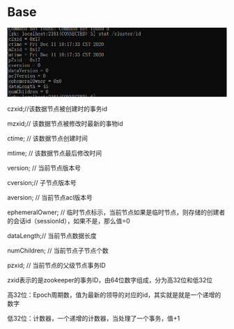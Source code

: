 # Base


![](./img/1.png)

czxid;//该数据节点被创建时的事务id

mzxid;// 该数据节点被修改时最新的事物id

ctime; // 该数据节点创建时间

mtime; // 该数据节点最后修改时间

version; // 当前节点版本号

cversion;// 子节点版本号

aversion; // 当前节点acl版本号

ephemeralOwner; // 临时节点标示，当前节点如果是临时节点，则存储的创建者的会话id（sessionId），如果不是，那么值=0

dataLength;// 当前节点数据长度

numChildren; // 当前节点子节点个数

pzxid; // 当前节点的父级节点事务ID

zxid表示的是zookeeper的事务ID，由64位数字组成，分为高32位和低32位

高32位：Epoch周期数，值为最新的领导的对应的id，其实就是就是一个递增的数字

低32位：计数器，一个递增的计数器，当处理了一个事务，值+1
